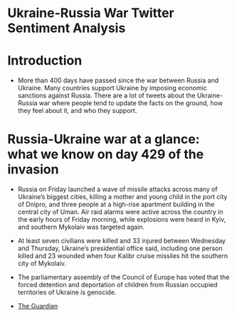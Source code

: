 # Ukraine-Russia War Twitter Sentiment Analysis

# Introduction

- More than 400 days have passed since the war between Russia and Ukraine. Many countries support Ukraine by imposing economic sanctions against Russia. There are a lot of tweets about the Ukraine-Russia war where people tend to update the facts on the ground, how they feel about it, and who they support.

# Russia-Ukraine war at a glance: what we know on day 429 of the invasion

- Russia on Friday launched a wave of missile attacks across many of Ukraine’s biggest cities, killing a mother and young child in the port city of Dnipro, and three people at a high-rise apartment building in the central city of Uman. Air raid alarms were active across the country in the early hours of Friday morning, while explosions were heard in Kyiv, and southern Mykolaiv was targeted again.

- At least seven civilians were killed and 33 injured between Wednesday and Thursday, Ukraine’s presidential office said, including one person killed and 23 wounded when four Kalibr cruise missiles hit the southern city of Mykolaiv.

- The parliamentary assembly of the Council of Europe has voted that the forced detention and deportation of children from Russian occupied territories of Ukraine is genocide.

- [The Guardian](https://www.theguardian.com/world/2023/apr/28/russia-ukraine-war-at-a-glance-what-we-know-on-day-429-of-the-invasion)
